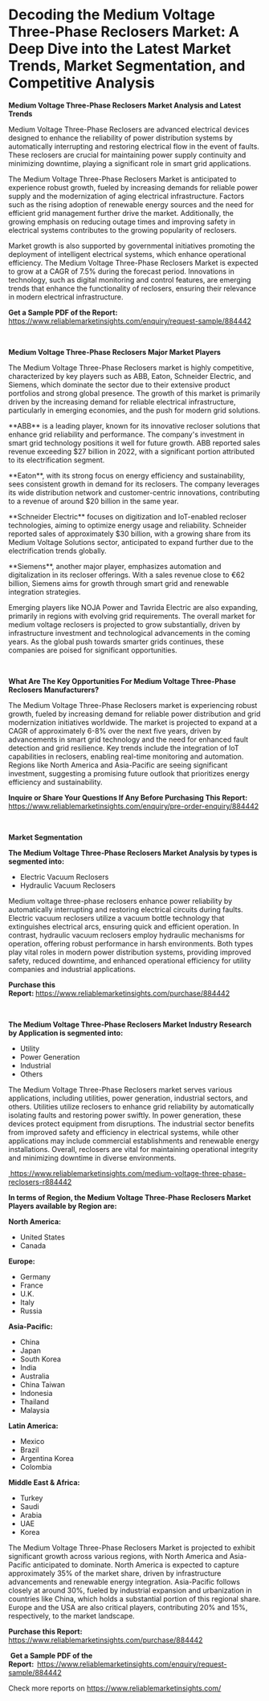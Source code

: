 <p><h1>Decoding the Medium Voltage Three-Phase Reclosers Market: A Deep Dive into the Latest Market Trends, Market Segmentation, and Competitive Analysis</h1></p><p><strong>Medium Voltage Three-Phase Reclosers Market Analysis and Latest Trends</strong></p>
<p><p>Medium Voltage Three-Phase Reclosers are advanced electrical devices designed to enhance the reliability of power distribution systems by automatically interrupting and restoring electrical flow in the event of faults. These reclosers are crucial for maintaining power supply continuity and minimizing downtime, playing a significant role in smart grid applications. </p><p>The Medium Voltage Three-Phase Reclosers Market is anticipated to experience robust growth, fueled by increasing demands for reliable power supply and the modernization of aging electrical infrastructure. Factors such as the rising adoption of renewable energy sources and the need for efficient grid management further drive the market. Additionally, the growing emphasis on reducing outage times and improving safety in electrical systems contributes to the growing popularity of reclosers. </p><p>Market growth is also supported by governmental initiatives promoting the deployment of intelligent electrical systems, which enhance operational efficiency. The Medium Voltage Three-Phase Reclosers Market is expected to grow at a CAGR of 7.5% during the forecast period. Innovations in technology, such as digital monitoring and control features, are emerging trends that enhance the functionality of reclosers, ensuring their relevance in modern electrical infrastructure.</p></p>
<p><strong>Get a Sample PDF of the Report:&nbsp;</strong> <a href="https://www.reliablemarketinsights.com/enquiry/request-sample/884442?utm_campaign=2609&utm_medium=2&utm_source=Github&utm_content=ia&utm_term=11042025&utm_id=medium-voltage-three-phase-reclosers">https://www.reliablemarketinsights.com/enquiry/request-sample/884442</a></p>
<p>&nbsp;</p>
<p><strong>Medium Voltage Three-Phase Reclosers Major Market Players</strong></p>
<p><p>The Medium Voltage Three-Phase Reclosers market is highly competitive, characterized by key players such as ABB, Eaton, Schneider Electric, and Siemens, which dominate the sector due to their extensive product portfolios and strong global presence. The growth of this market is primarily driven by the increasing demand for reliable electrical infrastructure, particularly in emerging economies, and the push for modern grid solutions.</p><p>**ABB** is a leading player, known for its innovative recloser solutions that enhance grid reliability and performance. The company's investment in smart grid technology positions it well for future growth. ABB reported sales revenue exceeding $27 billion in 2022, with a significant portion attributed to its electrification segment.</p><p>**Eaton**, with its strong focus on energy efficiency and sustainability, sees consistent growth in demand for its reclosers. The company leverages its wide distribution network and customer-centric innovations, contributing to a revenue of around $20 billion in the same year.</p><p>**Schneider Electric** focuses on digitization and IoT-enabled recloser technologies, aiming to optimize energy usage and reliability. Schneider reported sales of approximately $30 billion, with a growing share from its Medium Voltage Solutions sector, anticipated to expand further due to the electrification trends globally.</p><p>**Siemens**, another major player, emphasizes automation and digitalization in its recloser offerings. With a sales revenue close to €62 billion, Siemens aims for growth through smart grid and renewable integration strategies.</p><p>Emerging players like NOJA Power and Tavrida Electric are also expanding, primarily in regions with evolving grid requirements. The overall market for medium voltage reclosers is projected to grow substantially, driven by infrastructure investment and technological advancements in the coming years. As the global push towards smarter grids continues, these companies are poised for significant opportunities.</p></p>
<p>&nbsp;</p>
<p><strong>What Are The Key Opportunities For Medium Voltage Three-Phase Reclosers Manufacturers?</strong></p>
<p><p>The Medium Voltage Three-Phase Reclosers market is experiencing robust growth, fueled by increasing demand for reliable power distribution and grid modernization initiatives worldwide. The market is projected to expand at a CAGR of approximately 6-8% over the next five years, driven by advancements in smart grid technology and the need for enhanced fault detection and grid resilience. Key trends include the integration of IoT capabilities in reclosers, enabling real-time monitoring and automation. Regions like North America and Asia-Pacific are seeing significant investment, suggesting a promising future outlook that prioritizes energy efficiency and sustainability.</p></p>
<p><strong>Inquire or Share Your Questions If Any Before Purchasing This Report:</strong> <a href="https://www.reliablemarketinsights.com/enquiry/pre-order-enquiry/884442?utm_campaign=2609&utm_medium=2&utm_source=Github&utm_content=ia&utm_term=11042025&utm_id=medium-voltage-three-phase-reclosers">https://www.reliablemarketinsights.com/enquiry/pre-order-enquiry/884442</a></p>
<p>&nbsp;</p>
<p><strong>Market Segmentation</strong></p>
<p><strong>The Medium Voltage Three-Phase Reclosers Market Analysis by types is segmented into:</strong></p>
<p><ul><li>Electric Vacuum Reclosers</li><li>Hydraulic Vacuum Reclosers</li></ul></p>
<p><p>Medium voltage three-phase reclosers enhance power reliability by automatically interrupting and restoring electrical circuits during faults. Electric vacuum reclosers utilize a vacuum bottle technology that extinguishes electrical arcs, ensuring quick and efficient operation. In contrast, hydraulic vacuum reclosers employ hydraulic mechanisms for operation, offering robust performance in harsh environments. Both types play vital roles in modern power distribution systems, providing improved safety, reduced downtime, and enhanced operational efficiency for utility companies and industrial applications.</p></p>
<p><strong>Purchase this Report:&nbsp;</strong><a href="https://www.reliablemarketinsights.com/purchase/884442?utm_campaign=2609&utm_medium=2&utm_source=Github&utm_content=ia&utm_term=11042025&utm_id=medium-voltage-three-phase-reclosers">https://www.reliablemarketinsights.com/purchase/884442</a></p>
<p>&nbsp;</p>
<p><strong>The Medium Voltage Three-Phase Reclosers Market Industry Research by Application is segmented into:</strong></p>
<p><ul><li>Utility</li><li>Power Generation</li><li>Industrial</li><li>Others</li></ul></p>
<p><p>The Medium Voltage Three-Phase Reclosers market serves various applications, including utilities, power generation, industrial sectors, and others. Utilities utilize reclosers to enhance grid reliability by automatically isolating faults and restoring power swiftly. In power generation, these devices protect equipment from disruptions. The industrial sector benefits from improved safety and efficiency in electrical systems, while other applications may include commercial establishments and renewable energy installations. Overall, reclosers are vital for maintaining operational integrity and minimizing downtime in diverse environments.</p></p>
<p><a href="https://www.reliablemarketinsights.com/medium-voltage-three-phase-reclosers-r884442?utm_campaign=2609&utm_medium=2&utm_source=Github&utm_content=ia&utm_term=11042025&utm_id=medium-voltage-three-phase-reclosers">&nbsp;https://www.reliablemarketinsights.com/medium-voltage-three-phase-reclosers-r884442</a></p>
<p><strong>In terms of Region, the Medium Voltage Three-Phase Reclosers Market Players available by Region are:</strong></p>
<p>
    <p> <strong> North America: </strong>
        <ul>
            <li>United States</li>
            <li>Canada</li>
        </ul>
        </p> 
    <p> <strong> Europe: </strong>
        <ul>
            <li>Germany</li>
            <li>France</li>
            <li>U.K.</li>
            <li>Italy</li>
            <li>Russia</li>
        </ul>
        </p> 
    <p> <strong> Asia-Pacific: </strong>
        <ul>
            <li>China</li>
            <li>Japan</li>
            <li>South Korea</li>
            <li>India</li>
            <li>Australia</li>
            <li>China Taiwan</li>
            <li>Indonesia</li>
            <li>Thailand</li>
            <li>Malaysia</li>
        </ul>
        </p> 
    <p> <strong> Latin America: </strong>
        <ul>
            <li>Mexico</li>
            <li>Brazil</li>
            <li>Argentina Korea</li>
            <li>Colombia</li>
        </ul>
        </p> 
    <p> <strong> Middle East & Africa: </strong>
        <ul>
            <li>Turkey</li>
            <li>Saudi</li>
            <li>Arabia</li>
            <li>UAE</li>
            <li>Korea</li>
        </ul>
    </p>
    </p>
<p><p>The Medium Voltage Three-Phase Reclosers Market is projected to exhibit significant growth across various regions, with North America and Asia-Pacific anticipated to dominate. North America is expected to capture approximately 35% of the market share, driven by infrastructure advancements and renewable energy integration. Asia-Pacific follows closely at around 30%, fueled by industrial expansion and urbanization in countries like China, which holds a substantial portion of this regional share. Europe and the USA are also critical players, contributing 20% and 15%, respectively, to the market landscape.</p></p>
<p><strong>Purchase this Report: </strong><a href="https://www.reliablemarketinsights.com/purchase/884442?utm_campaign=2609&utm_medium=2&utm_source=Github&utm_content=ia&utm_term=11042025&utm_id=medium-voltage-three-phase-reclosers">https://www.reliablemarketinsights.com/purchase/884442</a></p>
<p>&nbsp;<strong>Get a Sample PDF of the Report:&nbsp;&nbsp;</strong><a href="https://www.reliablemarketinsights.com/enquiry/request-sample/884442?utm_campaign=2609&utm_medium=2&utm_source=Github&utm_content=ia&utm_term=11042025&utm_id=medium-voltage-three-phase-reclosers">https://www.reliablemarketinsights.com/enquiry/request-sample/884442</a></p>
<p><strong></strong></p>
<p>Check more reports on <a href="https://www.reliablemarketinsights.com/?utm_campaign=2609&utm_medium=2&utm_source=Github&utm_content=ia&utm_term=11042025&utm_id=medium-voltage-three-phase-reclosers">https://www.reliablemarketinsights.com/</a></p>